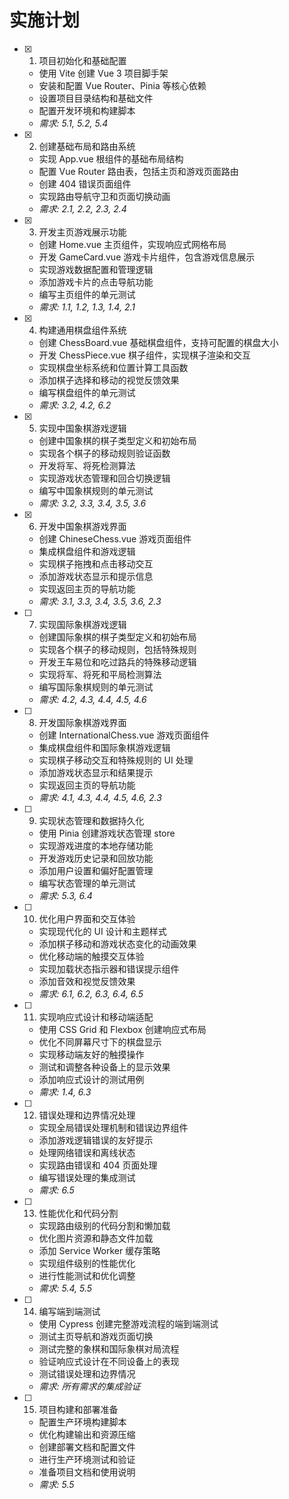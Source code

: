 # 实施计划

- [x] 1. 项目初始化和基础配置

  - 使用 Vite 创建 Vue 3 项目脚手架
  - 安装和配置 Vue Router、Pinia 等核心依赖
  - 设置项目目录结构和基础文件
  - 配置开发环境和构建脚本
  - _需求: 5.1, 5.2, 5.4_

- [x] 2. 创建基础布局和路由系统

  - 实现 App.vue 根组件的基础布局结构
  - 配置 Vue Router 路由表，包括主页和游戏页面路由
  - 创建 404 错误页面组件
  - 实现路由导航守卫和页面切换动画
  - _需求: 2.1, 2.2, 2.3, 2.4_

- [x] 3. 开发主页游戏展示功能

  - 创建 Home.vue 主页组件，实现响应式网格布局
  - 开发 GameCard.vue 游戏卡片组件，包含游戏信息展示
  - 实现游戏数据配置和管理逻辑
  - 添加游戏卡片的点击导航功能
  - 编写主页组件的单元测试
  - _需求: 1.1, 1.2, 1.3, 1.4, 2.1_

- [x] 4. 构建通用棋盘组件系统

  - 创建 ChessBoard.vue 基础棋盘组件，支持可配置的棋盘大小
  - 开发 ChessPiece.vue 棋子组件，实现棋子渲染和交互
  - 实现棋盘坐标系统和位置计算工具函数
  - 添加棋子选择和移动的视觉反馈效果
  - 编写棋盘组件的单元测试
  - _需求: 3.2, 4.2, 6.2_

- [x] 5. 实现中国象棋游戏逻辑

  - 创建中国象棋的棋子类型定义和初始布局
  - 实现各个棋子的移动规则验证函数
  - 开发将军、将死检测算法
  - 实现游戏状态管理和回合切换逻辑
  - 编写中国象棋规则的单元测试
  - _需求: 3.2, 3.3, 3.4, 3.5, 3.6_

- [x] 6. 开发中国象棋游戏界面



  - 创建 ChineseChess.vue 游戏页面组件
  - 集成棋盘组件和游戏逻辑
  - 实现棋子拖拽和点击移动交互
  - 添加游戏状态显示和提示信息
  - 实现返回主页的导航功能
  - _需求: 3.1, 3.3, 3.4, 3.5, 3.6, 2.3_

- [ ] 7. 实现国际象棋游戏逻辑

  - 创建国际象棋的棋子类型定义和初始布局
  - 实现各个棋子的移动规则，包括特殊规则
  - 开发王车易位和吃过路兵的特殊移动逻辑
  - 实现将军、将死和平局检测算法
  - 编写国际象棋规则的单元测试
  - _需求: 4.2, 4.3, 4.4, 4.5, 4.6_

- [ ] 8. 开发国际象棋游戏界面

  - 创建 InternationalChess.vue 游戏页面组件
  - 集成棋盘组件和国际象棋游戏逻辑
  - 实现棋子移动交互和特殊规则的 UI 处理
  - 添加游戏状态显示和结果提示
  - 实现返回主页的导航功能
  - _需求: 4.1, 4.3, 4.4, 4.5, 4.6, 2.3_

- [ ] 9. 实现状态管理和数据持久化

  - 使用 Pinia 创建游戏状态管理 store
  - 实现游戏进度的本地存储功能
  - 开发游戏历史记录和回放功能
  - 添加用户设置和偏好配置管理
  - 编写状态管理的单元测试
  - _需求: 5.3, 6.4_

- [ ] 10. 优化用户界面和交互体验

  - 实现现代化的 UI 设计和主题样式
  - 添加棋子移动和游戏状态变化的动画效果
  - 优化移动端的触摸交互体验
  - 实现加载状态指示器和错误提示组件
  - 添加音效和视觉反馈效果
  - _需求: 6.1, 6.2, 6.3, 6.4, 6.5_

- [ ] 11. 实现响应式设计和移动端适配

  - 使用 CSS Grid 和 Flexbox 创建响应式布局
  - 优化不同屏幕尺寸下的棋盘显示
  - 实现移动端友好的触摸操作
  - 测试和调整各种设备上的显示效果
  - 添加响应式设计的测试用例
  - _需求: 1.4, 6.3_

- [ ] 12. 错误处理和边界情况处理

  - 实现全局错误处理机制和错误边界组件
  - 添加游戏逻辑错误的友好提示
  - 处理网络错误和离线状态
  - 实现路由错误和 404 页面处理
  - 编写错误处理的集成测试
  - _需求: 6.5_

- [ ] 13. 性能优化和代码分割

  - 实现路由级别的代码分割和懒加载
  - 优化图片资源和静态文件加载
  - 添加 Service Worker 缓存策略
  - 实现组件级别的性能优化
  - 进行性能测试和优化调整
  - _需求: 5.4, 5.5_

- [ ] 14. 编写端到端测试

  - 使用 Cypress 创建完整游戏流程的端到端测试
  - 测试主页导航和游戏页面切换
  - 测试完整的象棋和国际象棋对局流程
  - 验证响应式设计在不同设备上的表现
  - 测试错误处理和边界情况
  - _需求: 所有需求的集成验证_

- [ ] 15. 项目构建和部署准备
  - 配置生产环境构建脚本
  - 优化构建输出和资源压缩
  - 创建部署文档和配置文件
  - 进行生产环境测试和验证
  - 准备项目文档和使用说明
  - _需求: 5.5_

